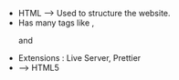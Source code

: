 - HTML --> Used to structure the website.
- Has many tags like <a> , <p> and <h>
- Extensions : Live Server, Prettier
- <!DOCTYPE html> -->  HTML5

